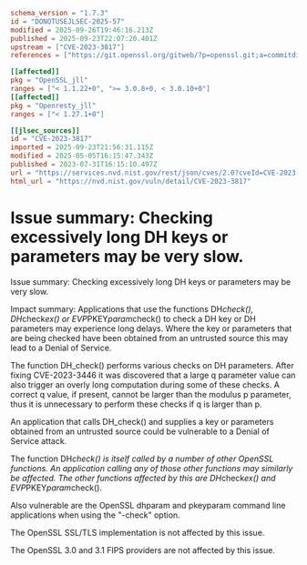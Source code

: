 ```toml
schema_version = "1.7.3"
id = "DONOTUSEJLSEC-2025-57"
modified = 2025-09-26T19:46:16.213Z
published = 2025-09-23T22:07:20.401Z
upstream = ["CVE-2023-3817"]
references = ["https://git.openssl.org/gitweb/?p=openssl.git;a=commitdiff;h=6a1eb62c29db6cb5eec707f9338aee00f44e26f5", "https://git.openssl.org/gitweb/?p=openssl.git;a=commitdiff;h=869ad69aadd985c7b8ca6f4e5dd0eb274c9f3644", "https://git.openssl.org/gitweb/?p=openssl.git;a=commitdiff;h=9002fd07327a91f35ba6c1307e71fa6fd4409b7f", "https://git.openssl.org/gitweb/?p=openssl.git;a=commitdiff;h=91ddeba0f2269b017dc06c46c993a788974b1aa5", "https://www.openssl.org/news/secadv/20230731.txt", "http://seclists.org/fulldisclosure/2023/Jul/43", "http://www.openwall.com/lists/oss-security/2023/07/31/1", "http://www.openwall.com/lists/oss-security/2023/09/22/11", "http://www.openwall.com/lists/oss-security/2023/09/22/9", "http://www.openwall.com/lists/oss-security/2023/11/06/2", "https://git.openssl.org/gitweb/?p=openssl.git;a=commitdiff;h=6a1eb62c29db6cb5eec707f9338aee00f44e26f5", "https://git.openssl.org/gitweb/?p=openssl.git;a=commitdiff;h=869ad69aadd985c7b8ca6f4e5dd0eb274c9f3644", "https://git.openssl.org/gitweb/?p=openssl.git;a=commitdiff;h=9002fd07327a91f35ba6c1307e71fa6fd4409b7f", "https://git.openssl.org/gitweb/?p=openssl.git;a=commitdiff;h=91ddeba0f2269b017dc06c46c993a788974b1aa5", "https://lists.debian.org/debian-lts-announce/2023/08/msg00019.html", "https://security.gentoo.org/glsa/202402-08", "https://security.netapp.com/advisory/ntap-20230818-0014/", "https://security.netapp.com/advisory/ntap-20231027-0008/", "https://security.netapp.com/advisory/ntap-20240621-0006/", "https://www.openssl.org/news/secadv/20230731.txt"]

[[affected]]
pkg = "OpenSSL_jll"
ranges = ["< 1.1.22+0", ">= 3.0.8+0, < 3.0.10+0"]
[[affected]]
pkg = "Openresty_jll"
ranges = ["< 1.27.1+0"]

[[jlsec_sources]]
id = "CVE-2023-3817"
imported = 2025-09-23T21:56:31.115Z
modified = 2025-05-05T16:15:47.343Z
published = 2023-07-31T16:15:10.497Z
url = "https://services.nvd.nist.gov/rest/json/cves/2.0?cveId=CVE-2023-3817"
html_url = "https://nvd.nist.gov/vuln/detail/CVE-2023-3817"
```

# Issue summary: Checking excessively long DH keys or parameters may be very slow.

Issue summary: Checking excessively long DH keys or parameters may be very slow.

Impact summary: Applications that use the functions DH*check(), DH*check*ex() or EVP*PKEY*param*check() to check a DH key or DH parameters may experience long delays. Where the key or parameters that are being checked have been obtained from an untrusted source this may lead to a Denial of Service.

The function DH_check() performs various checks on DH parameters. After fixing CVE-2023-3446 it was discovered that a large q parameter value can also trigger an overly long computation during some of these checks. A correct q value, if present, cannot be larger than the modulus p parameter, thus it is unnecessary to perform these checks if q is larger than p.

An application that calls DH_check() and supplies a key or parameters obtained from an untrusted source could be vulnerable to a Denial of Service attack.

The function DH*check() is itself called by a number of other OpenSSL functions. An application calling any of those other functions may similarly be affected. The other functions affected by this are DH*check*ex() and EVP*PKEY*param*check().

Also vulnerable are the OpenSSL dhparam and pkeyparam command line applications when using the "-check" option.

The OpenSSL SSL/TLS implementation is not affected by this issue.

The OpenSSL 3.0 and 3.1 FIPS providers are not affected by this issue.

